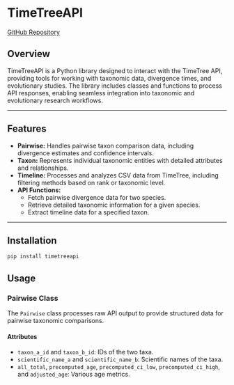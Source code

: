 # TimeTreeAPI

[GitHub Repository](https://github.com/FriedGil/TimeTreeAPI)

## Overview

TimeTreeAPI is a Python library designed to interact with the TimeTree API, providing tools for working with taxonomic data, divergence times, and evolutionary studies. The library includes classes and functions to process API responses, enabling seamless integration into taxonomic and evolutionary research workflows.

---

## Features

- **Pairwise:** Handles pairwise taxon comparison data, including divergence estimates and confidence intervals.
- **Taxon:** Represents individual taxonomic entities with detailed attributes and relationships.
- **Timeline:** Processes and analyzes CSV data from TimeTree, including filtering methods based on rank or taxonomic level.
- **API Functions:**
  - Fetch pairwise divergence data for two species.
  - Retrieve detailed taxonomic information for a given species.
  - Extract timeline data for a specified taxon.

---

## Installation

```bash
pip install timetreeapi
```

## Usage

### Pairwise Class

The `Pairwise` class processes raw API output to provide structured data for pairwise taxonomic comparisons.

#### Attributes
- `taxon_a_id` and `taxon_b_id`: IDs of the two taxa.
- `scientific_name_a` and `scientific_name_b`: Scientific names of the taxa.
- `all_total`, `precomputed_age`, `precomputed_ci_low`, `precomputed_ci_high`, and `adjusted_age`: Various age metrics.